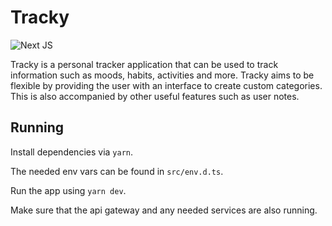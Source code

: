 # Tracky

<p float="left">
<img alt="Next JS" src="https://img.shields.io/badge/next%20js%20-%23000000.svg?&style=for-the-badge&logo=next.js&logoColor=white"/>
</p>

Tracky is a personal tracker application that can be used to track information such as moods, habits, activities and more. Tracky aims to be flexible by providing the user with an interface to create custom categories. This is also accompanied by other useful features such as user notes.

## Running

Install dependencies via `yarn`.

The needed env vars can be found in `src/env.d.ts`.

Run the app using `yarn dev`.

Make sure that the api gateway and any needed services are also running.
